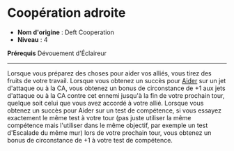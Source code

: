 # Coopération adroite

 * **Nom d'origine** : Deft Cooperation
 * **Niveau** : 4


<p><span id="ctl00_MainContent_DetailedOutput"><strong>Prérequis</strong> Dévouement d'Éclaireur<br></span></p>
<hr>
<p>Lorsque vous préparez des choses pour aider vos alliés, vous tirez des fruits de votre travail. Lorsque vous obtenez un succès pour <a href="https://2e.aonprd.com/Actions.aspx?ID=75">Aider</a> sur un jet d'attaque ou à la CA, vous obtenez un bonus de circonstance de +1 aux jets d'attaque ou à la CA contre cet ennemi jusqu'à la fin de votre prochain tour, quelque soit celui que vous avez accordé à votre allié. Lorsque vous obtenez un succès pour Aider sur un test de compétence, si vous essayez exactement le même test à votre tour (pas juste utiliser la même compétence mais l'utiliser dans le même objectif, par exemple un test d'Escalade du même mur) lors de votre prochain tour, vous obtenez un bonus de circonstance de +1 à votre test de compétence.&nbsp;</p>